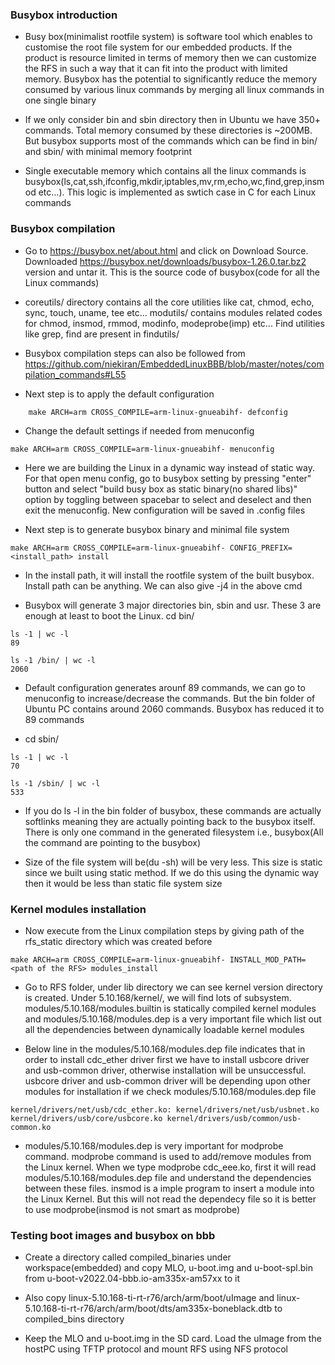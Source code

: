 ### Busybox introduction

* Busy box(minimalist rootfile system) is software tool which enables to customise the root file system for our embedded products. If the product is resource limited in terms of memory then we can customize the RFS in such a way that it can fit into the product with limited memory. Busybox has the potential to significantly reduce the memory consumed by various linux commands by merging all linux commands in one single binary

* If we only consider bin and sbin directory then in Ubuntu we have 350+ commands. Total memory consumed by these directories is ~200MB. But busybox supports most of the commands which can be find in bin/ and sbin/ with minimal memory footprint

* Single executable memory which contains all the linux commands is busybox(ls,cat,ssh,ifconfig,mkdir,iptables,mv,rm,echo,wc,find,grep,insmod etc...). This logic is implemented as swtich case in C for each Linux commands

### Busybox compilation

* Go to https://busybox.net/about.html and click on Download Source. Downloaded https://busybox.net/downloads/busybox-1.26.0.tar.bz2 version and untar it. This is the source code of busybox(code for all the Linux commands)

* coreutils/ directory contains all the core utilities like cat, chmod, echo, sync, touch, uname, tee etc... modutils/ contains modules related codes for chmod, insmod, rmmod, modinfo, modeprobe(imp) etc... Find utilities like grep, find are present in findutils/

* Busybox compilation steps can also be followed from https://github.com/niekiran/EmbeddedLinuxBBB/blob/master/notes/compilation_commands#L55

* Next step is to apply the default configuration
```
    make ARCH=arm CROSS_COMPILE=arm-linux-gnueabihf- defconfig
```

* Change the default settings if needed from menuconfig
```
make ARCH=arm CROSS_COMPILE=arm-linux-gnueabihf- menuconfig
```

* Here we are building the Linux in a dynamic way instead of static way. For that open menu config, go to busybox setting by pressing "enter" button and select "build busy box as static binary(no shared libs)" option by toggling between spacebar to select and deselect and then exit the menuconfig. New configuration will be saved in .config files

* Next step is to generate busybox binary and minimal file system
```
make ARCH=arm CROSS_COMPILE=arm-linux-gnueabihf- CONFIG_PREFIX=<install_path> install
```

* In the install path, it will install the rootfile system of the built busybox. Install path can be anything. We can also give -j4 in the above cmd

* Busybox will generate 3 major directories bin, sbin and usr. These 3 are enough at least to boot the Linux.
cd bin/
```
ls -1 | wc -l
89

ls -1 /bin/ | wc -l
2060
```


* Default configuration generates arounf 89 commands, we can go to menuconfig to increase/decrease the commands. But the bin folder of Ubuntu PC contains around 2060 commands. Busybox has reduced it to 89 commands

* cd sbin/
```
ls -1 | wc -l
70

ls -1 /sbin/ | wc -l
533
```

* If you do ls -l in the bin folder of busybox, these commands are actually softlinks meaning they are actually pointing back to the busybox itself. There is only one command in the generated filesystem i.e., busybox(All the command are pointing to the busybox)

* Size of the file system will be(du -sh) will be very less. This size is static since we built using static method. If we do this using the dynamic way then it would be less than static file system size


### Kernel modules installation

* Now execute  from the Linux compilation steps by giving path of the rfs_static directory which was created before
```
make ARCH=arm CROSS_COMPILE=arm-linux-gnueabihf- INSTALL_MOD_PATH=<path of the RFS> modules_install
```

* Go to RFS folder, under lib directory we can see kernel version directory is created. Under 5.10.168/kernel/, we will find lots of subsystem. modules/5.10.168/modules.builtin is statically compiled kernel modules and modules/5.10.168/modules.dep is a very important file which list out all the dependencies between dynamically loadable kernel modules

* Below line in the modules/5.10.168/modules.dep file indicates that in order to install cdc_ether driver first we have to install usbcore driver and usb-common driver, otherwise installation will be unsuccessful. usbcore driver and usb-common driver will be depending upon other modules for installation if we check modules/5.10.168/modules.dep file
```
kernel/drivers/net/usb/cdc_ether.ko: kernel/drivers/net/usb/usbnet.ko kernel/drivers/usb/core/usbcore.ko kernel/drivers/usb/common/usb-common.ko
```

* modules/5.10.168/modules.dep is very important for modprobe command. modprobe command is used to add/remove modules from the Linux kernel. When we type modprobe cdc_eee.ko, first it will read modules/5.10.168/modules.dep file and understand the dependencies between these files. insmod is a imple program to insert a module into the Linux Kernel. But this will not read the dependecy file so it is better to use modprobe(insmod is not smart as modprobe)

### Testing boot images and busybox on bbb

* Create a directory called compiled_binaries under workspace(embedded) and copy MLO, u-boot.img and u-boot-spl.bin from u-boot-v2022.04-bbb.io-am335x-am57xx to it

* Also copy linux-5.10.168-ti-rt-r76/arch/arm/boot/uImage and linux-5.10.168-ti-rt-r76/arch/arm/boot/dts/am335x-boneblack.dtb to compiled_bins directory

* Keep the MLO and u-boot.img in the SD card. Load the uImage from the hostPC using TFTP protocol and mount RFS using NFS protocol
